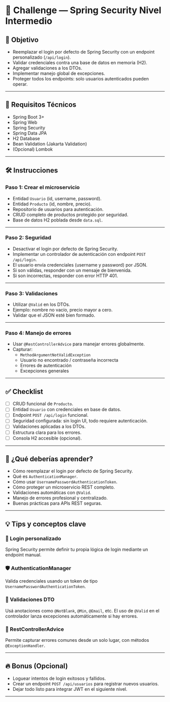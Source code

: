 # 🧪 Challenge — Spring Security Nivel Intermedio

## 🎯 Objetivo

- Reemplazar el login por defecto de Spring Security con un endpoint personalizado (`/api/login`).
- Validar credenciales contra una base de datos en memoria (H2).
- Agregar validaciones a los DTOs.
- Implementar manejo global de excepciones.
- Proteger todos los endpoints: solo usuarios autenticados pueden operar.

---

## 🧱 Requisitos Técnicos

- Spring Boot 3+
- Spring Web
- Spring Security
- Spring Data JPA
- H2 Database
- Bean Validation (Jakarta Validation)
- (Opcional) Lombok

---

## 🛠️ Instrucciones

### Paso 1: Crear el microservicio

- Entidad `Usuario` (id, username, password).
- Entidad `Producto` (id, nombre, precio).
- Repositorio de usuarios para autenticación.
- CRUD completo de productos protegido por seguridad.
- Base de datos H2 poblada desde `data.sql`.

---

### Paso 2: Seguridad

- Desactivar el login por defecto de Spring Security.
- Implementar un controlador de autenticación con endpoint `POST /api/login`.
- El usuario envía credenciales (username y password) por JSON.
- Si son válidas, responder con un mensaje de bienvenida.
- Si son incorrectas, responder con error HTTP 401.

---

### Paso 3: Validaciones

- Utilizar `@Valid` en los DTOs.
- Ejemplo: nombre no vacío, precio mayor a cero.
- Validar que el JSON esté bien formado.

---

### Paso 4: Manejo de errores

- Usar `@RestControllerAdvice` para manejar errores globalmente.
- Capturar:
    - `MethodArgumentNotValidException`
    - Usuario no encontrado / contraseña incorrecta
    - Errores de autenticación
    - Excepciones generales

---

## ✅ Checklist

- [ ] CRUD funcional de `Producto`.
- [ ] Entidad `Usuario` con credenciales en base de datos.
- [ ] Endpoint `POST /api/login` funcional.
- [ ] Seguridad configurada: sin login UI, todo requiere autenticación.
- [ ] Validaciones aplicadas a los DTOs.
- [ ] Estructura clara para los errores.
- [ ] Consola H2 accesible (opcional).

---

## 🧠 ¿Qué deberías aprender?

- Cómo reemplazar el login por defecto de Spring Security.
- Qué es `AuthenticationManager`.
- Cómo usar `UsernamePasswordAuthenticationToken`.
- Cómo proteger un microservicio REST completo.
- Validaciones automáticas con `@Valid`.
- Manejo de errores profesional y centralizado.
- Buenas prácticas para APIs REST seguras.

---

## 💡 Tips y conceptos clave

### 🔐 Login personalizado
Spring Security permite definir tu propia lógica de login mediante un endpoint manual.

### 🛡️ AuthenticationManager
Valida credenciales usando un token de tipo `UsernamePasswordAuthenticationToken`.

### 📑 Validaciones DTO
Usá anotaciones como `@NotBlank`, `@Min`, `@Email`, etc. El uso de `@Valid` en el controlador lanza excepciones automáticamente si hay errores.

### 🧯 RestControllerAdvice
Permite capturar errores comunes desde un solo lugar, con métodos `@ExceptionHandler`.

---

## 🔥 Bonus (Opcional)

- Loguear intentos de login exitosos y fallidos.
- Crear un endpoint `POST /api/usuarios` para registrar nuevos usuarios.
- Dejar todo listo para integrar JWT en el siguiente nivel.

---

